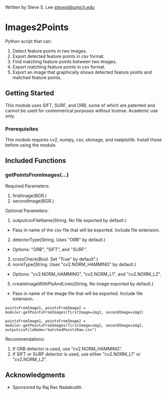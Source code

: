 Written by Steve S. Lee
stevesl@umich.edu
		
# Images2Points

Python script that can:
1) Detect feature points in two images.
2) Export detected feature points in csv format.
3) Find matching feature points between two images.
4) Export matching feature points in csv format.
5) Export an image that graphically shows detected feature points and matched feature points.

## Getting Started

This module uses SIFT, SURF, and ORB, some of which are patented and cannot be used for commmerical purposes without license. Academic use only.

### Prerequisites

This module requires cv2, numpy, csv, skimage, and matplotlib. Install these before using the module.


## Included Functions

### getPointsFromImages(...)

Required Parameters:
1) firstImage(BGR.)
2) secondImage(BGR.)

Optional Parameters:
1) outputcsvFileName(String. No file exported by default.)
* Pass in name of the csv file that will be exported. Include file extension.
2) detectorType(String. Uses "ORB" by default.)
* Options: "ORB", "SIFT", and "SURF".
3) crossCheck(Bool. Set "True" by default".)
4) normType(String. Uses "cv2.NORM_HAMMING" by default.)
* Options: "cv2.NORM_HAMMING", "cv2.NORM_L1", and "cv2.NORM_L2".
5) createImageWithPtsAndLines(String. No image exported by default.)
* Pass in name of the image file that will be exported. Include file extension.

```
pointsFromImage1, pointsFromImage2 = moduler.getPointsFromImages(firstImage=img1, secondImage=img2)
```
```
pointsFromImage1, pointsFromImage2 = moduler.getPointsFromImages(firstImage=img1, secondImage=img2, outputcsvFileName="matchedPointsRaw.csv")
```

Recommendations:
1) If ORB detector is used, use "cv2.NORM_HAMMING".
2) If SIFT or SURF detector is used, use either "cv2.NORM_L1" or "cv2.NORM_L2".

## Acknowledgments

* Sponsored by Raj Rao Nadakuditi.
